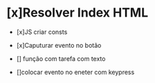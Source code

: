 # [x]Resolver Index HTML

- [x]JS criar consts

- [x]Caputurar evento no botão
- [] função com tarefa com texto
- []colocar evento no eneter com keypress
